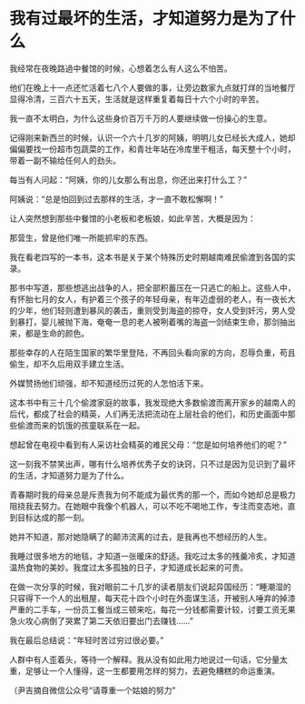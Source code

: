 # 我有过最坏的生活，才知道努力是为了什么

我经常在夜晚路過中餐馆的时候，心想着怎么有人这么不怕苦。 

他们在晚上十一点还忙活着七八个人要做的事，让旁边数家九点就打烊的当地餐厅显得冷清，三百六十五天，生活就是这样重复着每日十六个小时的辛苦。 

我一直不太明白，为什么这些身价百万千万的人要继续做一份操心的生意。 

记得刚来新西兰的时候，认识一个六十几岁的阿姨，明明儿女已经长大成人，她却偏偏要找一份超市包蔬菜的工作，和青壮年站在冷库里干粗活，每天整十个小时，带着一副不输给任何人的劲头。 

每当有人问起：“阿姨，你的儿女那么有出息，你还出来打什么工？” 

阿姨说：“总是怕回到过去那样的生活，才一直不敢松懈啊！” 

让人突然想到那些中餐馆的小老板和老板娘，如此辛苦，大概是因为： 

那营生，曾是他们唯一所能抓牢的东西。 

我在看老四写的一本书，这本书是关于某个特殊历史时期越南难民偷渡到各国的实录。 

那书中写道，那些想逃出战争的人，把全部积蓄压在一只逃亡的船上。这些人中，有怀胎七月的女人，有护着三个孩子的年轻母亲，有年迈虚弱的老人，有一夜长大的少年，他们轻则遭到暴风的袭击，重则受到海盗的掠夺，女人受到奸污，男人受到暴打，婴儿被抛下海，奄奄一息的老人被咧着嘴的海盗一剑结束生命，那剑抽出来，都是生命的颜色。 

那些幸存的人在陌生国家的繁华里登陆，不再回头看向家的方向，忍辱负重，苟且偷生，却不久后用双手建立生活。 

外媒赞扬他们顽强，却不知道经历过死的人怎怕活下来。 

这本书中有三十几个偷渡家庭的故事，我发现绝大多数偷渡而离开家乡的越南人的后代，都成了社会的精英，人们再无法把流动在上层社会的他们，和历史画面中那些偷渡而来的饥饿的孩童联系在一起。 

想起曾在电视中看到有人采访社会精英的难民父母：“您是如何培养他们的呢？” 

这一刻我不禁笑出声，哪有什么培养优秀子女的诀窍，只不过是因为见识到了最坏的生活，才知道努力是为了什么。 

青春期时我的母亲总是斥责我为何不能成为最优秀的那一个，而如今她却总是极力阻挠我去努力。在她眼中我像个机器人，可以不吃不喝地工作，专注而变态地，直到目标达成的那一刻。 

她并不知道，那对她隐瞒了的颠沛流离的过去，是我再也不想经历的人生。 

我睡过很多地方的地毯，才知道一张暖床的舒适。我吃过太多的残羹冷炙，才知道温热食物的美妙。我度过太多孤独的日子，才知道成长起来的可贵。 

在做一次分享的时候，我对眼前二十几岁的读者朋友们说起异国经历：“睡潮湿的只容得下一个人的出租屋，每天花十四个小时在外面谋生活，开被别人唾弃的掉漆严重的二手车，一份员工餐当成三顿来吃，每花一分钱都需要计较，讨要工资无果急火攻心病倒了哭累了第二天依旧要出门去赚钱……” 

我在最后总结说：“年轻时苦过穷过很必要。” 

人群中有人歪着头，等待一个解释。我从没有如此用力地说过一句话，它分量太重，足够让一个人懂得，这一生都要用怎样的努力，去避免糟糕的命运重演。 

（尹吉摘自微信公众号“请尊重一个姑娘的努力”